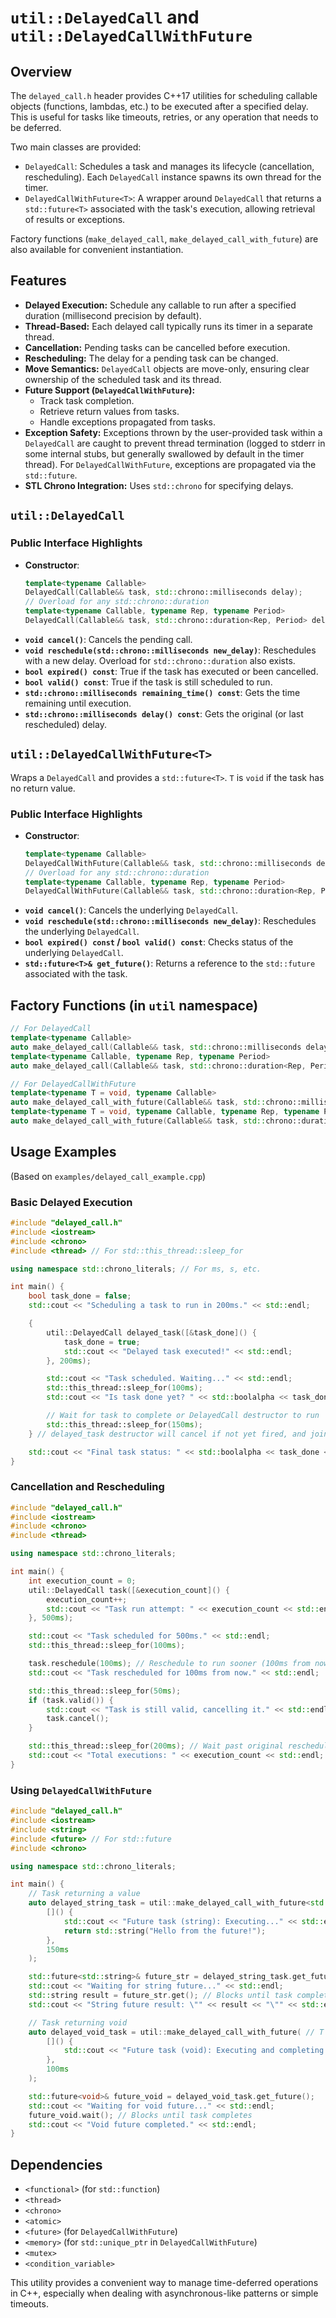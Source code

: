 # `util::DelayedCall` and `util::DelayedCallWithFuture`

## Overview

The `delayed_call.h` header provides C++17 utilities for scheduling callable objects (functions, lambdas, etc.) to be executed after a specified delay. This is useful for tasks like timeouts, retries, or any operation that needs to be deferred.

Two main classes are provided:
-   `DelayedCall`: Schedules a task and manages its lifecycle (cancellation, rescheduling). Each `DelayedCall` instance spawns its own thread for the timer.
-   `DelayedCallWithFuture<T>`: A wrapper around `DelayedCall` that returns a `std::future<T>` associated with the task's execution, allowing retrieval of results or exceptions.

Factory functions (`make_delayed_call`, `make_delayed_call_with_future`) are also available for convenient instantiation.

## Features

-   **Delayed Execution:** Schedule any callable to run after a specified duration (millisecond precision by default).
-   **Thread-Based:** Each delayed call typically runs its timer in a separate thread.
-   **Cancellation:** Pending tasks can be cancelled before execution.
-   **Rescheduling:** The delay for a pending task can be changed.
-   **Move Semantics:** `DelayedCall` objects are move-only, ensuring clear ownership of the scheduled task and its thread.
-   **Future Support (`DelayedCallWithFuture`):**
    -   Track task completion.
    -   Retrieve return values from tasks.
    -   Handle exceptions propagated from tasks.
-   **Exception Safety:** Exceptions thrown by the user-provided task within a `DelayedCall` are caught to prevent thread termination (logged to stderr in some internal stubs, but generally swallowed by default in the timer thread). For `DelayedCallWithFuture`, exceptions are propagated via the `std::future`.
-   **STL Chrono Integration:** Uses `std::chrono` for specifying delays.

## `util::DelayedCall`

### Public Interface Highlights
-   **Constructor**:
    ```cpp
    template<typename Callable>
    DelayedCall(Callable&& task, std::chrono::milliseconds delay);
    // Overload for any std::chrono::duration
    template<typename Callable, typename Rep, typename Period>
    DelayedCall(Callable&& task, std::chrono::duration<Rep, Period> delay);
    ```
-   **`void cancel()`**: Cancels the pending call.
-   **`void reschedule(std::chrono::milliseconds new_delay)`**: Reschedules with a new delay. Overload for `std::chrono::duration` also exists.
-   **`bool expired() const`**: True if the task has executed or been cancelled.
-   **`bool valid() const`**: True if the task is still scheduled to run.
-   **`std::chrono::milliseconds remaining_time() const`**: Gets the time remaining until execution.
-   **`std::chrono::milliseconds delay() const`**: Gets the original (or last rescheduled) delay.

## `util::DelayedCallWithFuture<T>`

Wraps a `DelayedCall` and provides a `std::future<T>`. `T` is `void` if the task has no return value.

### Public Interface Highlights
-   **Constructor**:
    ```cpp
    template<typename Callable>
    DelayedCallWithFuture(Callable&& task, std::chrono::milliseconds delay);
    // Overload for any std::chrono::duration
    template<typename Callable, typename Rep, typename Period>
    DelayedCallWithFuture(Callable&& task, std::chrono::duration<Rep, Period> delay);
    ```
-   **`void cancel()`**: Cancels the underlying `DelayedCall`.
-   **`void reschedule(std::chrono::milliseconds new_delay)`**: Reschedules the underlying `DelayedCall`.
-   **`bool expired() const` / `bool valid() const`**: Checks status of the underlying `DelayedCall`.
-   **`std::future<T>& get_future()`**: Returns a reference to the `std::future` associated with the task.

## Factory Functions (in `util` namespace)

```cpp
// For DelayedCall
template<typename Callable>
auto make_delayed_call(Callable&& task, std::chrono::milliseconds delay);
template<typename Callable, typename Rep, typename Period>
auto make_delayed_call(Callable&& task, std::chrono::duration<Rep, Period> delay);

// For DelayedCallWithFuture
template<typename T = void, typename Callable>
auto make_delayed_call_with_future(Callable&& task, std::chrono::milliseconds delay);
template<typename T = void, typename Callable, typename Rep, typename Period>
auto make_delayed_call_with_future(Callable&& task, std::chrono::duration<Rep, Period> delay);
```

## Usage Examples

(Based on `examples/delayed_call_example.cpp`)

### Basic Delayed Execution

```cpp
#include "delayed_call.h"
#include <iostream>
#include <chrono>
#include <thread> // For std::this_thread::sleep_for

using namespace std::chrono_literals; // For ms, s, etc.

int main() {
    bool task_done = false;
    std::cout << "Scheduling a task to run in 200ms." << std::endl;

    {
        util::DelayedCall delayed_task([&task_done]() {
            task_done = true;
            std::cout << "Delayed task executed!" << std::endl;
        }, 200ms);

        std::cout << "Task scheduled. Waiting..." << std::endl;
        std::this_thread::sleep_for(100ms);
        std::cout << "Is task done yet? " << std::boolalpha << task_done << std::endl; // false

        // Wait for task to complete or DelayedCall destructor to run
        std::this_thread::sleep_for(150ms);
    } // delayed_task destructor will cancel if not yet fired, and join thread

    std::cout << "Final task status: " << std::boolalpha << task_done << std::endl; // true
}
```

### Cancellation and Rescheduling

```cpp
#include "delayed_call.h"
#include <iostream>
#include <chrono>
#include <thread>

using namespace std::chrono_literals;

int main() {
    int execution_count = 0;
    util::DelayedCall task([&execution_count]() {
        execution_count++;
        std::cout << "Task run attempt: " << execution_count << std::endl;
    }, 500ms);

    std::cout << "Task scheduled for 500ms." << std::endl;
    std::this_thread::sleep_for(100ms);

    task.reschedule(100ms); // Reschedule to run sooner (100ms from now)
    std::cout << "Task rescheduled for 100ms from now." << std::endl;

    std::this_thread::sleep_for(50ms);
    if (task.valid()) {
        std::cout << "Task is still valid, cancelling it." << std::endl;
        task.cancel();
    }

    std::this_thread::sleep_for(200ms); // Wait past original rescheduled time
    std::cout << "Total executions: " << execution_count << std::endl; // Should be 0
}
```

### Using `DelayedCallWithFuture`

```cpp
#include "delayed_call.h"
#include <iostream>
#include <string>
#include <future> // For std::future
#include <chrono>

using namespace std::chrono_literals;

int main() {
    // Task returning a value
    auto delayed_string_task = util::make_delayed_call_with_future<std::string>(
        []() {
            std::cout << "Future task (string): Executing..." << std::endl;
            return std::string("Hello from the future!");
        },
        150ms
    );

    std::future<std::string>& future_str = delayed_string_task.get_future();
    std::cout << "Waiting for string future..." << std::endl;
    std::string result = future_str.get(); // Blocks until task completes
    std::cout << "String future result: \"" << result << "\"" << std::endl;

    // Task returning void
    auto delayed_void_task = util::make_delayed_call_with_future( // T defaults to void
        []() {
            std::cout << "Future task (void): Executing and completing." << std::endl;
        },
        100ms
    );

    std::future<void>& future_void = delayed_void_task.get_future();
    std::cout << "Waiting for void future..." << std::endl;
    future_void.wait(); // Blocks until task completes
    std::cout << "Void future completed." << std::endl;
}
```

## Dependencies
- `<functional>` (for `std::function`)
- `<thread>`
- `<chrono>`
- `<atomic>`
- `<future>` (for `DelayedCallWithFuture`)
- `<memory>` (for `std::unique_ptr` in `DelayedCallWithFuture`)
- `<mutex>`
- `<condition_variable>`

This utility provides a convenient way to manage time-deferred operations in C++, especially when dealing with asynchronous-like patterns or simple timeouts.
